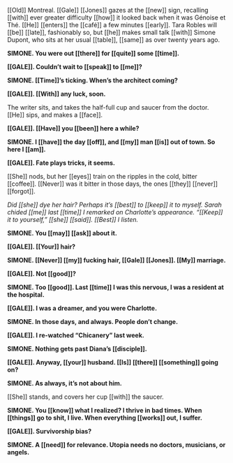 [[Old]] Montreal. [[Gale]] [[Jones]] gazes at the [[new]] sign, recalling [[with]] ever greater difficulty [[how]] it looked back when it was Génoise et Thé. [[He]] [[enters]] the [[café]] a few minutes [[early]]. Tara Robles will [[be]] [[late]], fashionably so, but [[he]] makes small talk [[with]] Simone Dupont, who sits at her usual [[table]], [[same]] as over twenty years ago.

**SIMONE. You were out [[there]] for [[quite]] some [[time]].**

**[[GALE]]. Couldn’t wait to [[speak]] to [[me]]?**

**SIMONE. [[Time]]’s ticking. When’s the architect coming?**

**[[GALE]]. [[With]] any luck, soon.**

The writer sits, and takes the half-full cup and saucer from the doctor. [[He]] sips, and makes a [[face]].

**[[GALE]]. [[Have]] you [[been]] here a while?**

**SIMONE. I [[have]] the day [[off]], and [[my]] man [[is]] out of town. So here I [[am]].**

**[[GALE]]. Fate plays tricks, it seems.**

[[She]] nods, but her [[eyes]] train on the ripples in the cold, bitter [[coffee]]. [[Never]] was it bitter in those days, the ones [[they]] [[never]] [[forgot]].

_Did [[she]] dye her hair? Perhaps it’s [[best]] to [[keep]] it to myself. Sarah chided [[me]] last [[time]] I remarked on Charlotte’s appearance. “[[Keep]] it to yourself,” [[she]] [[said]]. [[Best]] I listen._

**SIMONE. You [[may]] [[ask]] about it.**

**[[GALE]]. [[Your]] hair?**

**SIMONE. [[Never]] [[my]] fucking hair, [[Gale]] [[Jones]]. [[My]] marriage.**

**[[GALE]]. Not [[good]]?**

**SIMONE. Too [[good]]. Last [[time]] I was this nervous, I was a resident at the hospital.**

**[[GALE]]. I was a dreamer, and you were Charlotte.**

**SIMONE. In those days, and always. People don’t change.**

**[[GALE]]. I re-watched “Chicanery” last week.**

**SIMONE. Nothing gets past Diana’s [[disciple]].**

**[[GALE]]. Anyway, [[your]] husband. [[Is]] [[there]] [[something]] going on?**

**SIMONE. As always, it’s not about him.**

[[She]] stands, and covers her cup [[with]] the saucer.

**SIMONE. You [[know]] what I realized? I thrive in bad times. When [[things]] go to shit, I live. When everything [[works]] out, I suffer.**

**[[GALE]]. Survivorship bias?**

**SIMONE. A [[need]] for relevance. Utopia needs no doctors, musicians, or angels.**

